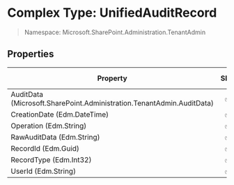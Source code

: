 # Complex Type: UnifiedAuditRecord

> Namespace: Microsoft.SharePoint.Administration.TenantAdmin

## Properties

Property | SPO | SP 2019 | SP 2016 | SP 2013
----------|:---:|:-------:|:-------:|:-------:
AuditData (Microsoft.SharePoint.Administration.TenantAdmin.AuditData) | ✅ | ❌ | ❌ | ❌
CreationDate (Edm.DateTime) | ✅ | ❌ | ❌ | ❌
Operation (Edm.String) | ✅ | ❌ | ❌ | ❌
RawAuditData (Edm.String) | ✅ | ❌ | ❌ | ❌
RecordId (Edm.Guid) | ✅ | ❌ | ❌ | ❌
RecordType (Edm.Int32) | ✅ | ❌ | ❌ | ❌
UserId (Edm.String) | ✅ | ❌ | ❌ | ❌